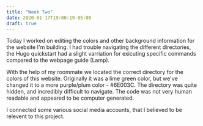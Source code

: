 ```yaml
---
title: "Week Two"
date: 2020-01-17T19:00:19-05:00
draft: true
---
```


Today I worked on editing the colors and other background information for the website I'm building. I had trouble navigating the different directories, the Hugo quickstart had a slight varriation for exicuting specific commands compared to the webpage guide (Lamp). 

With the help of my roommate we located the correct directory for the colors of this website. Originally it was a lime green color, but we've changed it to a more purple/plum color - #6E003C. The directory was quite hidden, and incredibly difficult to navigate. The code was not very human readable and appeared to be computer generated. 

I connected some various social media accounts, that I believed to be relevent to this project. 